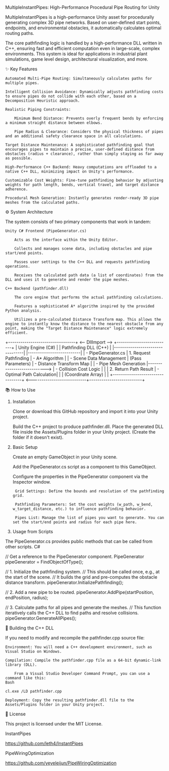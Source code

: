 MultipleInstantPipes: High-Performance Procedural Pipe Routing for Unity

MultipleInstantPipes is a high-performance Unity asset for procedurally generating complex 3D pipe networks. Based on user-defined start points, endpoints, and environmental obstacles, it automatically calculates optimal routing paths.

The core pathfinding logic is handled by a high-performance DLL written in C++, ensuring fast and efficient computation even in large-scale, complex environments. This system is ideal for applications in industrial plant simulations, game level design, architectural visualization, and more.

✨ Key Features

    Automated Multi-Pipe Routing: Simultaneously calculates paths for multiple pipes.

    Intelligent Collision Avoidance: Dynamically adjusts pathfinding costs to ensure pipes do not collide with each other, based on a Decomposition Heuristic approach.

    Realistic Piping Constraints:

        Minimum Bend Distance: Prevents overly frequent bends by enforcing a minimum straight distance between elbows.

        Pipe Radius & Clearance: Considers the physical thickness of pipes and an additional safety clearance space in all calculations.

    Target Distance Maintenance: A sophisticated pathfinding goal that encourages pipes to maintain a precise, user-defined distance from obstacles (radius + clearance), rather than simply staying as far away as possible.

    High-Performance C++ Backend: Heavy computations are offloaded to a native C++ DLL, minimizing impact on Unity's performance.

    Customizable Cost Weights: Fine-tune pathfinding behavior by adjusting weights for path length, bends, vertical travel, and target distance adherence.

    Procedural Mesh Generation: Instantly generates render-ready 3D pipe meshes from the calculated paths.

⚙️ System Architecture

The system consists of two primary components that work in tandem:

    Unity C# Frontend (PipeGenerator.cs)

        Acts as the interface within the Unity Editor.

        Collects and manages scene data, including obstacles and pipe start/end points.

        Passes user settings to the C++ DLL and requests pathfinding operations.

        Receives the calculated path data (a list of coordinates) from the DLL and uses it to generate and render the pipe meshes.

    C++ Backend (pathfinder.dll)

        The core engine that performs the actual pathfinding calculations.

        Features a sophisticated A* algorithm inspired by the provided Python analysis.

        Utilizes a pre-calculated Distance Transform map. This allows the engine to instantly know the distance to the nearest obstacle from any point, making the "Target Distance Maintenance" logic extremely efficient.

+---------------------------------+      <-- DllImport -->      +--------------------------+
|      Unity Engine (C#)          |                             |   Pathfinding DLL (C++)  |
|---------------------------------|                             |--------------------------|
| - PipeGenerator.cs              |      1. Request Pathfinding   | - A* Algorithm           |
| - Scene Data Management         |     (Pass Parameters)       | - Distance Transform Map |
| - Pipe Mesh Generation          |---------------------------> | - Collision Cost Logic   |
|                                 |      2. Return Path Result    | - Optimal Path Calculation|
|                                 |      (Coordinate Array)     |                          |
+---------------------------------+      <---------------------------+--------------------------+

📚 How to Use

1. Installation

    Clone or download this GitHub repository and import it into your Unity project.

    Build the C++ project to produce pathfinder.dll. Place the generated DLL file inside the Assets/Plugins folder in your Unity project. (Create the folder if it doesn't exist).

2. Basic Setup

    Create an empty GameObject in your Unity scene.

    Add the PipeGenerator.cs script as a component to this GameObject.

    Configure the properties in the PipeGenerator component via the Inspector window.

        Grid Settings: Define the bounds and resolution of the pathfinding grid.

        Pathfinding Parameters: Set the cost weights (w_path, w_bend, w_target_distance, etc.) to influence pathfinding behavior.

        Pipes List: Manage the list of pipes you want to generate. You can set the start/end points and radius for each pipe here.

3. Usage from Scripts

The PipeGenerator.cs provides public methods that can be called from other scripts.
C#

// Get a reference to the PipeGenerator component.
PipeGenerator pipeGenerator = FindObjectOfType<PipeGenerator>();

// 1. Initialize the pathfinding system.
// This should be called once, e.g., at the start of the scene.
// It builds the grid and pre-computes the obstacle distance transform.
pipeGenerator.InitializePathfinding();

// 2. Add a new pipe to be routed.
pipeGenerator.AddPipe(startPosition, endPosition, radius);

// 3. Calculate paths for all pipes and generate the meshes.
// This function iteratively calls the C++ DLL to find paths and resolve collisions.
pipeGenerator.GenerateAllPipes();

🔧 Building the C++ DLL

If you need to modify and recompile the pathfinder.cpp source file:

    Environment: You will need a C++ development environment, such as Visual Studio on Windows.

    Compilation: Compile the pathfinder.cpp file as a 64-bit dynamic-link library (DLL).

        From a Visual Studio Developer Command Prompt, you can use a command like this:
    Bash

    cl.exe /LD pathfinder.cpp

    Deployment: Copy the resulting pathfinder.dll file to the Assets/Plugins folder in your Unity project.

📄 License

This project is licensed under the MIT License.


InstantPipes


https://github.com/leth4/InstantPipes



PipeWiringOptimization

https://github.com/yeyeleijun/PipeWiringOptimization
